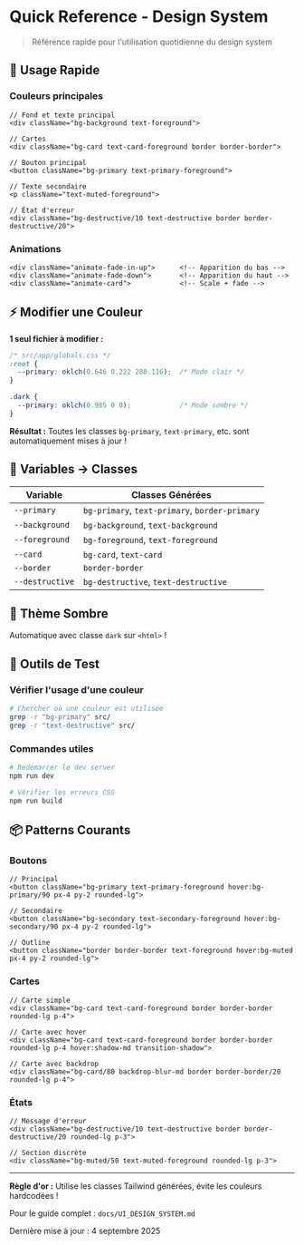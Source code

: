# Quick Reference - Design System

> Référence rapide pour l'utilisation quotidienne du design system

## 🚀 Usage Rapide

### Couleurs principales

```tsx
// Fond et texte principal
<div className="bg-background text-foreground">

// Cartes
<div className="bg-card text-card-foreground border border-border">

// Bouton principal
<button className="bg-primary text-primary-foreground">

// Texte secondaire
<p className="text-muted-foreground">

// État d'erreur
<div className="bg-destructive/10 text-destructive border border-destructive/20">
```

### Animations

```tsx
<div className="animate-fade-in-up">      <!-- Apparition du bas -->
<div className="animate-fade-down">       <!-- Apparition du haut -->
<div className="animate-card">            <!-- Scale + fade -->
```

## ⚡ Modifier une Couleur

**1 seul fichier à modifier :**

```css
/* src/app/globals.css */
:root {
  --primary: oklch(0.646 0.222 280.116);  /* Mode clair */
}

.dark {
  --primary: oklch(0.985 0 0);            /* Mode sombre */
}
```

**Résultat :** Toutes les classes `bg-primary`, `text-primary`, etc. sont automatiquement mises à jour !

## 🎨 Variables → Classes

| Variable | Classes Générées |
|----------|------------------|
| `--primary` | `bg-primary`, `text-primary`, `border-primary` |
| `--background` | `bg-background`, `text-background` |
| `--foreground` | `bg-foreground`, `text-foreground` |
| `--card` | `bg-card`, `text-card` |
| `--border` | `border-border` |
| `--destructive` | `bg-destructive`, `text-destructive` |

## 🌙 Thème Sombre

Automatique avec classe `dark` sur `<html>` !

## 🧪 Outils de Test

### Vérifier l'usage d'une couleur

```bash
# Chercher où une couleur est utilisée
grep -r "bg-primary" src/
grep -r "text-destructive" src/
```

### Commandes utiles

```bash
# Redémarrer le dev server
npm run dev

# Vérifier les erreurs CSS
npm run build
```

## 📦 Patterns Courants

### Boutons

```tsx
// Principal
<button className="bg-primary text-primary-foreground hover:bg-primary/90 px-4 py-2 rounded-lg">

// Secondaire
<button className="bg-secondary text-secondary-foreground hover:bg-secondary/90 px-4 py-2 rounded-lg">

// Outline
<button className="border border-border text-foreground hover:bg-muted px-4 py-2 rounded-lg">
```

### Cartes

```tsx
// Carte simple
<div className="bg-card text-card-foreground border border-border rounded-lg p-4">

// Carte avec hover
<div className="bg-card text-card-foreground border border-border rounded-lg p-4 hover:shadow-md transition-shadow">

// Carte avec backdrop
<div className="bg-card/80 backdrop-blur-md border border-border/20 rounded-lg p-4">
```

### États

```tsx
// Message d'erreur
<div className="bg-destructive/10 text-destructive border border-destructive/20 rounded-lg p-3">

// Section discrète
<div className="bg-muted/50 text-muted-foreground rounded-lg p-3">
```

---

**Règle d'or :** Utilise les classes Tailwind générées, évite les couleurs hardcodées !

Pour le guide complet : `docs/UI_DESIGN_SYSTEM.md`

Dernière mise à jour : 4 septembre 2025

